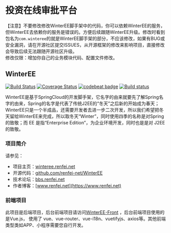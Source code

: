 # 投资在线审批平台
【注意】不要修改修改WinterEE脚手架中的代码，你可以依赖WinterEE的服务，但WinterEE去依赖你的服务是错误的。方便后续跟随WinterEE升级。修改时看到包名为`com.winteree`的就是WinterEE脚手架的部分，不应该修改，如果有BUG或安全漏洞，请在开源社区提交ISSUES，从开源框架的修改来影响项目，直接修改会导致后续无法跟随开源社区升级。  
修改仅限：增加你自己的业务模块代码、配置文件修改。

## WinterEE
[![Build Status](https://api.travis-ci.com/renfei-net/WinterEE.svg?branch=master)](https://travis-ci.com/renfei-net/WinterEE)
[![Coverage Status](https://coveralls.io/repos/github/renfei-net/WinterEE/badge.svg?branch=master)](https://coveralls.io/github/renfei-net/WinterEE?branch=master)
[![codebeat badge](https://codebeat.co/badges/c9071c17-7646-4790-831f-d57ec130efd5)](https://codebeat.co/projects/github-com-renfei-net-winteree-master)
[![Build status](https://ci.appveyor.com/api/projects/status/7nnjlgf4a7cppn9f/branch/master?svg=true)](https://ci.appveyor.com/project/NeilRen/winteree/branch/master)

WinterEE是基于SpringCloud的开发脚手架，它名字的由来就要先了解Spring名字的由来，Spring的名字是代表了传统J2EE的“冬天”之后新的开始成为春天；WinterEE只是一个半成品，还需要开发者去进一步二次开发，所以我们希望把冬天留给WinterEE来完成，所以取冬天“Winter”，同时使用四季的名称是对Spring的致敬；而 EE 是指“Enterprise Edition”，为企业环境开发，同时也是是对 J2EE 的致敬。

### 项目简介
请参见：

- 项目主页：[winteree.renfei.net](https://winteree.renfei.net)
- 开源代码：[github.com/renfei-net/WinterEE](https://github.com/renfei-net/WinterEE)
- 技术论坛：[bbs.renfei.net](https://bbs.renfei.net)
- 作者博客：[www.renfei.net](https://www.renfei.net)

### 前端项目
此项目是后端项目，后台前端项目请访问[WinterEE-Front](https://github.com/renfei-net/WinterEE-Front) ，后台前端项目使用的是Vue.js，
使用了 vue、vue-router、vue-i18n、vuetifyjs、axios等。其他前端类型类如APP、小程序需要您自行开发。
